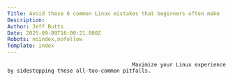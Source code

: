 ```yaml
---
Title: Avoid these 6 common Linux mistakes that beginners often make
Description: 
Author: Jeff Butts
Date: 2025-09-09T16:00:21.000Z
Robots: noindex,nofollow
Template: index
---
```


                                            Maximize your Linux experience by sidestepping these all-too-common pitfalls.
                                        